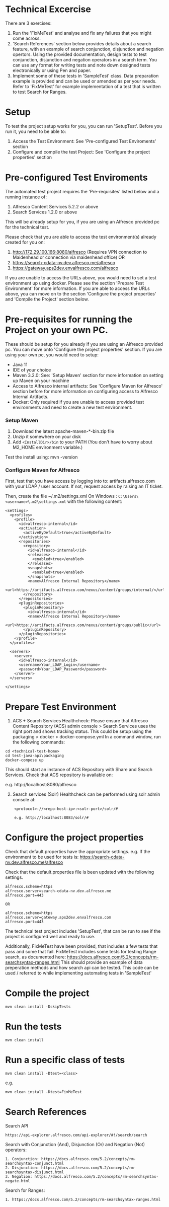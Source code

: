 # Technical Excercise

There are 3 exercises:

1. Run the 'FixMeTest' and analyse and fix any failures that you might come across.
2. 'Search References' section below provides details about a search feature, with an example of search conjunction, disjunction and negation opertors. Using the provided documentation, design tests to test conjunction, disjunction and negation operators in a search term. You can use any format for writing tests and note down designed tests electronically or using Pen and paper. 
3. Implement some of these tests in 'SampleTest' class. Data preparation example is provided and can be used or amended as per your needs. Refer to 'FixMeTest' for example implementation of a test that is written to test Search for Ranges.

# Setup
To test the project setup works for you, you can run 'SetupTest'. Before you run it, you need to be able to:
1. Access the Test Environment: See 'Pre-configured Test Enviroments' section
2. Configure and compile the test Project: See 'Configure the project properties' section

# Pre-configured Test Enviroments

The automated test project requires the 'Pre-requisites' listed below and a running instance of: 
1. Alfresco Content Services 5.2.2 or above 
2. Search Services 1.2.0 or above

This will be already setup for you, if you are using an Alfresco provided pc for the technical test.

Please check that you are able to access the test environment(s) already created for you on:
1. http://172.29.100.166:8080/alfresco (Requires VPN connection to Maidenhead or connection via maidenhead office) OR
2. https://search-cdata-nv.dev.alfresco.me/alfresco
3. https://gateway.aps2dev.envalfresco.com/alfresco

If you are unable to access the URLs above, you would need to set a test environment up using docker. Please see the section 'Prepare Test Environment' for more information.
If you are able to access the URLs above, you can move on to the section 'Configure the project properties' and 'Compile the Project' section below.

# Pre-requisites for running the Project on your own PC.

These should be setup for you already if you are using an Alfresco provided pc. You can move onto 'Configure the project properties' section.
If you are using your own pc, you would need to setup:

- Java 11
- IDE of your choice
- Maven 3.2.0: See: 'Setup Maven' section for more information on setting up Maven on your machine
- Access to Alfresco internal artifacts: See 'Configure Maven for Alfresco' section before for more information on configuring access to Alfresco Internal Artifacts.
- Docker: Only required if you are unable to access provided test environments and need to create a new test environment.

### Setup Maven

1. Download the latest apache-maven-*-bin.zip file
2. Unzip it somewhere on your disk
3. Add `<InstallDir>/bin` to your PATH (You don't have to worry about M2_HOME environment variable.)

Test the install using: mvn -version

### Configure Maven for Alfresco

First, test that you have access by logging into to: artifacts.alfresco.com with your LDAP / user account.
If not, request access by raising an IT ticket.

Then, create the file ~/.m2/settings.xml
On Windows : `C:\Users\<username>\.m2\settings.xml` with the following content:

```
<settings>
  <profiles>
    <profile>
      <id>alfresco-internal</id>
      <activation>
        <activeByDefault>true</activeByDefault>
      </activation>
      <repositories>
        <repository>
          <id>alfresco-internal</id>
          <releases>
            <enabled>true</enabled>
          </releases>
          <snapshots>
            <enabled>true</enabled>
          </snapshots>
          <name>Alfresco Internal Repository</name>
          <url>https://artifacts.alfresco.com/nexus/content/groups/internal/</url>
        </repository>
      </repositories>
      <pluginRepositories>
        <pluginRepository>
          <id>alfresco-internal</id>
          <name>Alfresco Internal Repository</name>
          <url>https://artifacts.alfresco.com/nexus/content/groups/public</url>
        </pluginRepository>
      </pluginRepositories>
    </profile>
  </profiles>

  <servers>
    <server>
      <id>alfresco-internal</id>
      <username>Your_LDAP_Login</username>
      <password>Your_LDAP_Password</password>
    </server>
  </servers>

</settings>
```

# Prepare Test Environment

1. ACS + Search Services Healthcheck: 
Please ensure that Alfresco Content Repository (ACS) admin console > Search Services uses the right port and shows tracking status.
This could be setup using the packaging > docker > docker-compose.yml
In a command window, run the following commands:

```
cd <technical-test-home>
cd test-java-api\packaging 
docker-compose up
```

This should start an instance of ACS Repository with Share and Search Services.
Check that ACS repository is available on:

e.g. http://localhost:8080/alfresco
    
2. Search services (Solr) Healthcheck can be performed using solr admin console at:

```
    <protocol>://<repo-host-ip>:<solr-port>/solr/#

    e.g. http://localhost:8083/solr/#
```

# Configure the project properties

Check that default.properties have the appropriate settings. e.g.
If the environment to be used for tests is: https://search-cdata-nv.dev.alfresco.me/alfresco

Check that the default.properties file is been updated with the following settings.

```
alfresco.scheme=https
alfresco.server=search-cdata-nv.dev.alfresco.me
alfresco.port=443

OR

alfresco.scheme=https
alfresco.server=gateway.aps2dev.envalfresco.com
alfresco.port=443
```

The technical test project includes 'SetupTest', that can be run to see if the project is configured well and ready to use.

Additionally, FixMeTest have been provided, that includes a few tests that pass and some that fail.
FixMeTest includes some tests for testing Range search, as documented here: https://docs.alfresco.com/5.2/concepts/rm-searchsyntax-ranges.html
This should provide an example of data preperation methods and how search api can be tested. 
This code can be used / referred to while implementing automating tests in 'SampleTest'

# Compile the project

`mvn clean install -DskipTests`

# Run the tests
`mvn clean install`

# Run a specific class of tests
`mvn clean install -Dtest=<class>`

e.g.

`mvn clean install -Dtest=FixMeTest`

# Search References

Search API

```
https://api-explorer.alfresco.com/api-explorer/#!/search/search
```

Search with Conjunction (And), Disjunction (Or) and Negation (Not) operators:

```
1. Conjunction: https://docs.alfresco.com/5.2/concepts/rm-searchsyntax-conjunct.html
2. Disjunction: https://docs.alfresco.com/5.2/concepts/rm-searchsyntax-disjunct.html
3. Negation: https://docs.alfresco.com/5.2/concepts/rm-searchsyntax-negate.html
```

Search for Ranges:

```
1. https://docs.alfresco.com/5.2/concepts/rm-searchsyntax-ranges.html
```
